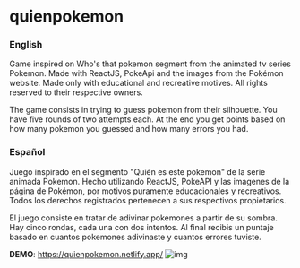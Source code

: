 # quienpokemon
### English
Game inspired on Who's that pokemon segment from the animated tv series Pokemon.
Made with ReactJS, PokeApi and the images from the Pokémon website. Made only with educational and recreative motives.
All rights reserved to their respective owners.

The game consists in trying to guess pokemon from their silhouette. You have five rounds of two attempts each.
At the end you get points based on how many pokemon you guessed and how many errors you had. 
### Español
Juego inspirado en el segmento "Quién es este pokemon" de la serie animada Pokemon.
Hecho utilizando ReactJS, PokeAPI y las imagenes de la página de Pokémon, por motivos puramente educacionales y recreativos.
Todos los derechos registrados pertenecen a sus respectivos propietarios.

El juego consiste en tratar de adivinar pokemones a partir de su sombra. Hay cinco rondas, cada una con dos intentos.
Al final recibis un puntaje basado en cuantos pokemones adivinaste y cuantos errores tuviste.

**DEMO**: https://quienpokemon.netlify.app/
![img](https://i.imgur.com/MVtwYBw.png)
